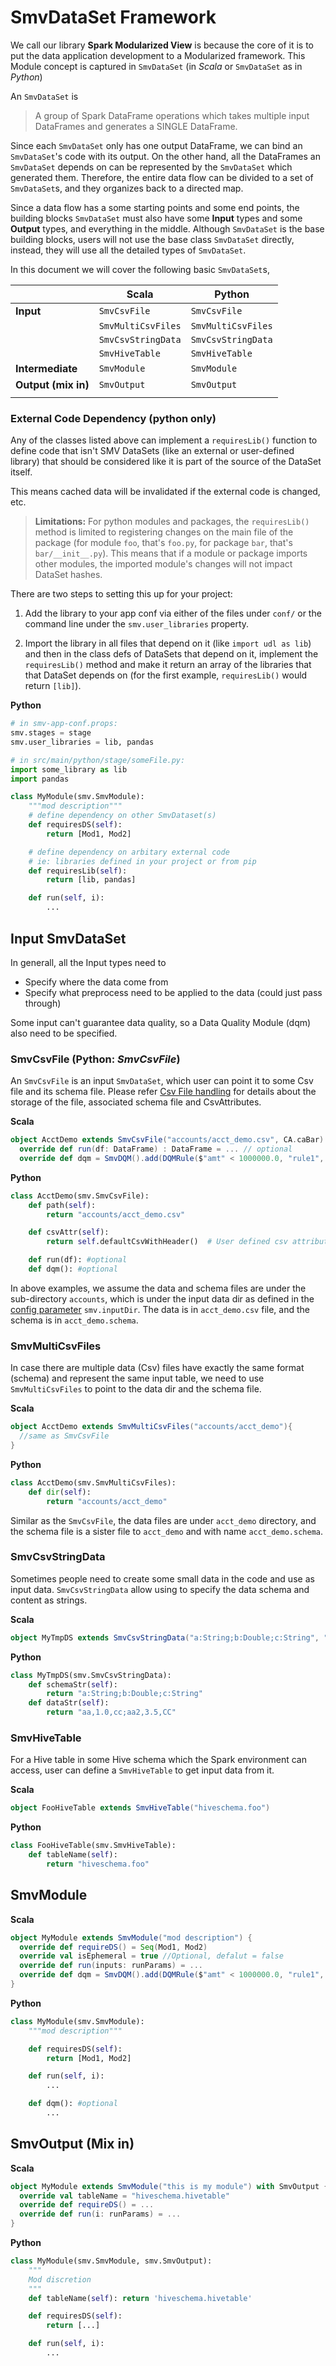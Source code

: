 # SmvDataSet Framework

We call our library **Spark Modularized View** is because the core of it is to put
the data application development to a Modularized framework. This Module concept is captured in
`SmvDataSet` (in *Scala* or `SmvDataSet` as in *Python*)

An `SmvDataSet` is
> A group of Spark DataFrame operations which takes multiple input DataFrames and generates a SINGLE
> DataFrame.

Since each `SmvDataSet` only has one output DataFrame, we can bind an `SmvDataSet`'s code with
its output. On the other hand, all the DataFrames an `SmvDataSet` depends on can be represented
by the `SmvDataSet` which generated them. Therefore, the entire data flow can be divided to a
set of `SmvDataSet`s, and they organizes back to a directed map.

Since a data flow has a some starting points and some end points, the building blocks `SmvDataSet`
must also have some **Input** types and some **Output** types, and everything in the middle.
Although `SmvDataSet` is the base building blocks, users will not use the base class `SmvDataSet`
directly, instead, they will use all the detailed types of `SmvDataSet`.

In this document we will cover the following basic `SmvDataSet`s,

|                     | Scala              | Python             |
|---------------------|--------------------|--------------------|
| **Input**           | `SmvCsvFile`       | `SmvCsvFile`       |
|                     | `SmvMultiCsvFiles` | `SmvMultiCsvFiles` |
|                     | `SmvCsvStringData` | `SmvCsvStringData` |
|                     | `SmvHiveTable`     | `SmvHiveTable`     |
| **Intermediate**    | `SmvModule`        | `SmvModule`        |
| **Output (mix in)** | `SmvOutput`        | `SmvOutput`        |
|                     |                    |                    |

### External Code Dependency (python only)

Any of the classes listed above can implement a `requiresLib()` function to define code that isn't SMV DataSets (like an external or user-defined library) that should be considered like it is part of the source of the DataSet itself.

This means cached data will be invalidated if the external code is changed, etc.

> **Limitations:** For python modules and packages, the `requiresLib()` method is limited to registering changes on the main file of the package (for module `foo`, that's `foo.py`, for package `bar`, that's `bar/__init__.py`). This means that if a module or package imports other modules, the imported module's changes will not impact DataSet hashes.

There are two steps to setting this up for your project:

1. Add the library to your app conf via either of the files under `conf/` or the command line under the `smv.user_libraries` property.

2. Import the library in all files that depend on it (like `import udl as lib`) and then in the class defs of DataSets that depend on it, implement the `requiresLib()` method and make it return an array of the libraries that that DataSet depends on (for the first example, `requiresLib()` would return `[lib]`).

**Python**

```py
# in smv-app-conf.props:
smv.stages = stage
smv.user_libraries = lib, pandas

# in src/main/python/stage/someFile.py:
import some_library as lib
import pandas

class MyModule(smv.SmvModule):
    """mod description"""
    # define dependency on other SmvDataset(s)
    def requiresDS(self):
        return [Mod1, Mod2]

    # define dependency on arbitary external code
    # ie: libraries defined in your project or from pip
    def requiresLib(self):
        return [lib, pandas]

    def run(self, i):
        ...
```

## Input SmvDataSet

In generall, all the Input types need to
* Specify where the data come from
* Specify what preprocess need to be applied to the data (could just pass through)

Some input can't guarantee data quality, so a Data Quality Module (dqm) also need to be
specified.

### SmvCsvFile (Python: *SmvCsvFile*)

An `SmvCsvFile` is an input `SmvDataSet`, which user can point it to some Csv file and its schema
file. Please refer [Csv File handling](smv_input.md) for details about the storage of the file,
associated schema file and CsvAttributes.

**Scala**
```scala
object AcctDemo extends SmvCsvFile("accounts/acct_demo.csv", CA.caBar) {
  override def run(df: DataFrame) : DataFrame = ... // optional
  override def dqm = SmvDQM().add(DQMRule($"amt" < 1000000.0, "rule1", FailAny)) //optional
```

**Python**
```python
class AcctDemo(smv.SmvCsvFile):
    def path(self):
        return "accounts/acct_demo.csv"

    def csvAttr(self):
        return self.defaultCsvWithHeader()  # User defined csv attributes are not supported yet

    def run(df): #optional
    def dqm(): #optional
```

In above examples, we assume the data and schema files are under the sub-directory `accounts`,
which is under the input data dir as defined in the [config parameter](app_config.md) `smv.inputDir`.
The data is in `acct_demo.csv` file, and the schema is in `acct_demo.schema`.

### SmvMultiCsvFiles

In case there are multiple data (Csv) files have exactly the same format (schema) and represent
the same input table, we need to use `SmvMultiCsvFiles` to point to the data dir and the schema file.

**Scala**
```scala
object AcctDemo extends SmvMultiCsvFiles("accounts/acct_demo"){
  //same as SmvCsvFile
}
```

**Python**
```python
class AcctDemo(smv.SmvMultiCsvFiles):
    def dir(self):
        return "accounts/acct_demo"
```
Similar as the `SmvCsvFile`, the data files are under `acct_demo` directory, and the schema file
is a sister file to `acct_demo` and with name `acct_demo.schema`.

### SmvCsvStringData

Sometimes people need to create some small data in the code and use as input data. `SmvCsvStringData`
allow using to specify the data schema and content as strings.

**Scala**
```scala
object MyTmpDS extends SmvCsvStringData("a:String;b:Double;c:String", "aa,1.0,cc;aa2,3.5,CC")
```
**Python**
```python
class MyTmpDS(smv.SmvCsvStringData):
    def schemaStr(self):
        return "a:String;b:Double;c:String"
    def dataStr(self):
        return "aa,1.0,cc;aa2,3.5,CC"
```


### SmvHiveTable

For a Hive table in some Hive schema which the Spark environment can access, user can
define a `SmvHiveTable` to get input data from it.

**Scala**
```scala
object FooHiveTable extends SmvHiveTable("hiveschema.foo")
```

**Python**
```python
class FooHiveTable(smv.SmvHiveTable):
    def tableName(self):
        return "hiveschema.foo"
```

## SmvModule
**Scala**
```scala
object MyModule extends SmvModule("mod description") {
  override def requireDS() = Seq(Mod1, Mod2)
  override val isEphemeral = true //Optional, defalut = false
  override def run(inputs: runParams) = ...
  override def dqm = SmvDQM().add(DQMRule($"amt" < 1000000.0, "rule1", FailAny)) //optional
}
```
**Python**
```python
class MyModule(smv.SmvModule):
    """mod description"""

    def requiresDS(self):
        return [Mod1, Mod2]

    def run(self, i):
        ...

    def dqm(): #optional
        ...
```

## SmvOutput (Mix in)
**Scala**
```scala
object MyModule extends SmvModule("this is my module") with SmvOutput {
  override val tableName = "hiveschema.hivetable"
  override def requireDS() = ...
  override def run(i: runParams) = ...
}
```

**Python**
```python
class MyModule(smv.SmvModule, smv.SmvOutput):
    """
    Mod discretion
    """
    def tableName(self): return 'hiveschema.hivetable'

    def requiresDS(self):
        return [...]

    def run(self, i):
        ...
```
